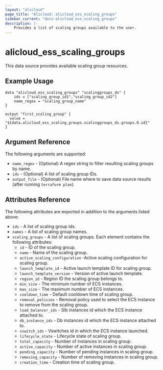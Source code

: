 ```yaml
---
layout: "alicloud"
page_title: "Alicloud: alicloud_ess_scaling_groups"
sidebar_current: "docs-alicloud_ess_scaling_groups"
description: |-
    Provides a list of scaling groups available to the user.
---
```


# alicloud_ess_scaling_groups

This data source provides available scaling group resources. 

## Example Usage

```
data "alicloud_ess_scaling_groups" "scalinggroups_ds" {
	ids = ["scaling_group_id1","scaling_group_id2"]
	name_regex = "scaling_group_name"
}

output "first_scaling_group" {
  value = "${data.alicloud_ess_scaling_groups.scalinggroups_ds.groups.0.id}"
}
```

## Argument Reference

The following arguments are supported:

* `name_regex` - (Optional) A regex string to filter resulting scaling groups by name.
* `ids` - (Optional) A list of scaling group IDs.
* `output_file` - (Optional) File name where to save data source results (after running `terraform plan`).

## Attributes Reference

The following attributes are exported in addition to the arguments listed above:

* `ids` - A list of scaling group ids.
* `names` - A list of scaling group names.
* `scaling_groups` - A list of scaling groups. Each element contains the following attributes:
  * `id` - ID of the scaling group.
  * `name` - Name of the scaling group.
  * `active_scaling_configuration` -Active scaling configuration for scaling group.
  * `launch_template_id` - Active launch template ID for scaling group.
  * `launch_template_version` - Version of active launch template.
  * `region_id` - Region ID the scaling group belongs to.
  * `min_size` - The minimum number of ECS instances.
  * `max_size` - The maximum number of ECS instances.
  * `cooldown_time` - Default cooldown time of scaling group.
  * `removal_policies` - Removal policy used to select the ECS instance to remove from the scaling group.
  * `load_balancer_ids` - Slb instances id which the ECS instance attached to.
  * `db_instance_ids` - Db instances id which the ECS instance attached to.
  * `vswitch_ids` - Vswitches id in which the ECS instance launched.
  * `lifecycle_state` - Lifecycle state of scaling group.
  * `total_capacity` - Number of instances in scaling group.
  * `active_capacity` - Number of active instances in scaling group.
  * `pending_capacity` - Number of pending instances in scaling group.
  * `removing_capacity` - Number of removing instances in scaling group.
  * `creation_time` - Creation time of scaling group.
  
  